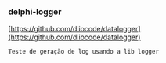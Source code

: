 ### delphi-logger
[https://github.com/dliocode/datalogger](https://github.com/dliocode/datalogger)
```text
Teste de geração de log usando a lib logger
```
